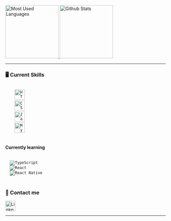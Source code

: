<div align="left">
  <a href="https://github.com/JA-Lourenco">
    <img height="167em" alt="Most Used Languages" src="https://github-readme-stats.vercel.app/api/top-langs/?username=[JA-Lourenco]&layout=compact&theme=github_dark"/>
    <img height="167em" alt="Github Stats" src="https://github-readme-stats.vercel.app/api?username=[JA-Lourenco]&theme=github_dark&show_icons=true&include_all_commits=true&count_private=true" />
  </a>
</div>
  
<hr>

<div>
  <h3> 🖥️ Current Skills </h3>

  <code>
    <img height="32px" alt="HTML5" src="https://img.shields.io/badge/HTML5-E34F26?style=for-the-badge&logo=html5&logoColor=white" />
    <img height="32px" alt="CSS3" src="https://img.shields.io/badge/CSS3-1572B6?style=for-the-badge&logo=css3&logoColor=white" /> 
    <img height="32px" alt="JavaScript" src="https://img.shields.io/badge/JavaScript-F7DF1E?style=for-the-badge&logo=javascript&logoColor=black" />
    <img height="32px" alt="MySQL" src="https://img.shields.io/badge/MySQL-4479A1?style=for-the-badge&logo=mysql&logoColor=F29111" />
  </code>
  
  <br>
  
  <h4> Currently learning </h4>
  <code>
  <img alt="TypeScript" src="https://img.shields.io/badge/TypeScript-007ACC?style=for-the-badge&logo=typescript&logoColor=white" />
  <img alt="React" src="https://img.shields.io/badge/React JS-20232A?style=for-the-badge&logo=react&logoColor=61DAFB" />
  <img alt="React Native" src="https://img.shields.io/badge/React Native-20232A?style=for-the-badge&logo=react&logoColor=61ABFB" />
  </code>
  
</div>

##

<div>
  <h3> 🔗 Contact me </h3>

  <a href="https://www.linkedin.com/in/ja-lourenco/" target="_blank" rel="author">
    <img height="32px" alt="LinkedIn" src="https://img.shields.io/badge/linkedin-0A66C2?style=for-the-badge&logo=linkedin&logoColor=white" />
  </a>
</div>

<hr>




